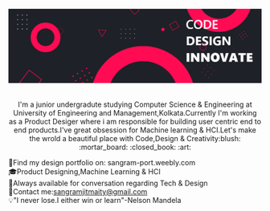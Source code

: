 ![Sangramjit Maity header](https://github.com/Sangramjit/Sangramjit/blob/master/banner.png)
<p align="center">
<br/>I'm a junior undergradute studying Computer Science & Engineering at University of Engineering and Management,Kolkata.Currently I'm working as a Product Desiger where i am responsible for building user centric end to end products.I've great obsession for Machine learning & HCI.Let's make the wrold a beautiful place with Code,Design & Creativity:blush: :mortar_board: :closed_book: :art:
</p>

 :pushpin:Find my design portfolio on: sangram-port.weebly.com<br/>
 :mortar_board:Product Designing,Machine Learning & HCI<br/>
 :pill:Always available for conversation regarding Tech & Design<br/>
 :e-mail:Contact me:sangramjitmaity@gmail.com<br/>
 :bulb:"I never lose.I either win or learn"-Nelson Mandela<br/>
